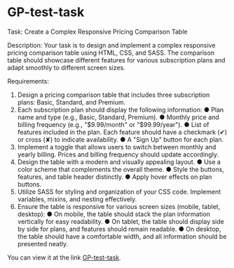# GP-test-task
Task: Create a Complex Responsive Pricing Comparison Table

Description:
Your task is to design and implement a complex responsive pricing comparison table using HTML, CSS, and SASS. The comparison table should showcase different features for various subscription plans and adapt smoothly to different screen sizes.

Requirements:
1.	Design a pricing comparison table that includes three subscription plans: Basic, Standard, and Premium.
2.	Each subscription plan should display the following information:
●	Plan name and type (e.g., Basic, Standard, Premium).
●	Monthly price and billing frequency (e.g., "$9.99/month" or "$99.99/year").
●	List of features included in the plan. Each feature should have a checkmark (✔) or cross (✘) to indicate availability.
●	A "Sign Up" button for each plan.
3.	Implement a toggle that allows users to switch between monthly and yearly billing. Prices and billing frequency should update accordingly.
4.	Design the table with a modern and visually appealing layout.
●	Use a color scheme that complements the overall theme.
●	Style the buttons, features, and table header distinctly.
●	Apply hover effects on plan buttons.
5.	Utilize SASS for styling and organization of your CSS code. Implement variables, mixins, and nesting effectively.
6.	Ensure the table is responsive for various screen sizes (mobile, tablet, desktop):
●	On mobile, the table should stack the plan information vertically for easy readability.
●	On tablet, the table should display side by side for plans, and features should remain readable.
●	On desktop, the table should have a comfortable width, and all information should be presented neatly.

You can view it at the link [GP-test-task](https://viacheslav-saprykin.github.io/GP-test-task).
